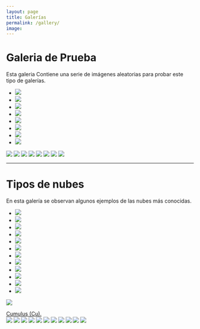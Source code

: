 ```yaml
---
layout: page
title: Galerías
permalink: /gallery/
image: 
---
```


# Galeria de Prueba

Esta galeria Contiene una serie de imágenes aleatorias para probar este tipo de galerías.

<div class="top0">
    <ul>
        <li><a href="#img_3"><img src="dscn0205c.jpg"></a></li>
        <li><a href="#img_4"><img src="iceberg.jpg"></a></li>
        <li><a href="#img_5"><img src="27ac-5.png"></a></li>
        <li><a href="#img_6"><img src="CimaNorte_TiposDeNubes.jpg"></a></li>
        <li><a href="#img_7"><img src="Biggest_hailstone.jpg"></a></li>
        <li><a href="#img_8"><img src="dscn0059-copie.jpg"></a></li>
        <li><a href="#img_9"><img src="20200813_174038.jpg"></a></li>
        <li><a href="#img_10"><img src="Mapa_distro.png"></a></li>
    </ul>

  <a href="#_3" class="lightbox trans" id="img_3"><img src="dscn0205c.jpg"></a>
  <a href="#_4" class="lightbox trans" id="img_4"><img src="iceberg.jpg"></a>
  <a href="#_5" class="lightbox trans" id="img_5"><img src="27ac-5.png"></a>
  <a href="#_6" class="lightbox trans" id="img_6"><img src="CimaNorte_TiposDeNubes.jpg"></a>
  <a href="#_7" class="lightbox trans" id="img_7"><img src="Biggest_hailstone.jpg"></a>
  <a href="#_8" class="lightbox trans" id="img_8"><img src="dscn0059-copie.jpg"></a>
  <a href="#_9" class="lightbox trans" id="img_9"><img src="20200813_174038.jpg"></a>
  <a href="#_10" class="lightbox trans" id="img_10"><img src="Mapa_distro.png"></a>
</div>

*** 

# Tipos de nubes

En esta galería se observan algunos ejemplos de las nubes más conocidas.

<div class="top0">
    <ul>
        <li><a href="#img_b1"><img src="Nubes/Cu.jpg"></a></li>
        <li><a href="#img_b2"><img src="Nubes/St.jpg"></a></li>
        <li><a href="#img_b3"><img src="Nubes/Sc.jpg"></a></li>
        <li><a href="#img_b4"><img src="Nubes/Ns-metoffice-UK.jpg"></a></li>
        <li><a href="#img_b5"><img src="Nubes/Ac.jpg"></a></li>
        <li><a href="#img_b6"><img src="Nubes/As.jpg"></a></li>
        <li><a href="#img_b7"><img src="Nubes/Ci-metoffice-UK.jpg"></a></li>
        <li><a href="#img_b8"><img src="Nubes/Cs-MeteoFrance.jpg"></a></li>
        <li><a href="#img_b9"><img src="Nubes/Cc-MeteoFrance.jpg"></a></li>
        <li><a href="#img_b10"><img src="Nubes/Cb.jpg"></a></li>
        <li><a href="#img_b11"><img src="Nubes/mammatus-meteoffice-UK.jpg"></a></li>
        <li><a href="#img_b12"><img src="Nubes/Lenticular_clouds.jpg"></a></li>
    </ul>

  <a href="#_b1" class="lightbox trans" id="img_b1"><img src="Nubes/Cu.jpg">
  <div class="top-left">Cumulus (Cu).</div></a>
  <a href="#_b2" class="lightbox trans" id="img_b2"><img src="Nubes/St.jpg"></a>
  <a href="#_b3" class="lightbox trans" id="img_b3"><img src="Nubes/Sc.jpg"></a>
  <a href="#_b4" class="lightbox trans" id="img_b4"><img src="Nubes/Ns-metoffice-UK.jpg"></a>
  <a href="#_b5" class="lightbox trans" id="img_b5"><img src="Nubes/Ac.jpg"></a>
  <a href="#_b6" class="lightbox trans" id="img_b6"><img src="Nubes/As.jpg"></a>
  <a href="#_b7" class="lightbox trans" id="img_b7"><img src="Nubes/Ci-metoffice-UK.jpg"></a>
  <a href="#_b8" class="lightbox trans" id="img_b8"><img src="Nubes/Cs-MeteoFrance.jpg"></a>
  <a href="#_b9" class="lightbox trans" id="img_b9"><img src="Nubes/Cc-MeteoFrance.jpg"></a>
  <a href="#_b10" class="lightbox trans" id="img_b10"><img src="Nubes/Cb.jpg"></a>
  <a href="#_b11" class="lightbox trans" id="img_b11"><img src="Nubes/mammatus-meteoffice-UK.jpg"></a>
  <a href="#_b12" class="lightbox trans" id="img_b12"><img src="Nubes/Lenticular_clouds.jpg"></a>
</div>

